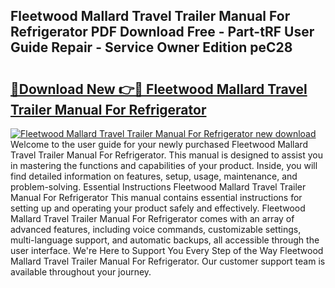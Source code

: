 ## Fleetwood Mallard Travel Trailer Manual For Refrigerator PDF Download Free - Part-tRF User Guide Repair - Service Owner Edition peC28

# <h2><a href="http://bc7901.oget.top/?id=Fleetwood+Mallard+Travel+Trailer+Manual+For+Refrigerator">🔗Download New 👉🔴 Fleetwood Mallard Travel Trailer Manual For Refrigerator</a></h2>

[![Fleetwood Mallard Travel Trailer Manual For Refrigerator new download](https://i.imgur.com/5g1atiW.png)](http://bc7901.oget.top/?id=Fleetwood+Mallard+Travel+Trailer+Manual+For+Refrigerator)
Welcome to the user guide for your newly purchased Fleetwood Mallard Travel Trailer Manual For Refrigerator. This manual is designed to assist you in mastering the functions and capabilities of your product. Inside, you will find detailed information on features, setup, usage, maintenance, and problem-solving. Essential Instructions Fleetwood Mallard Travel Trailer Manual For Refrigerator This manual contains essential instructions for setting up and operating your product safely and effectively. Fleetwood Mallard Travel Trailer Manual For Refrigerator comes with an array of advanced features, including voice commands, customizable settings, multi-language support, and automatic backups, all accessible through the user interface. We're Here to Support You Every Step of the Way Fleetwood Mallard Travel Trailer Manual For Refrigerator. Our customer support team is available throughout your journey.
